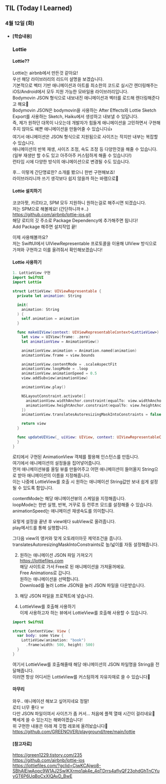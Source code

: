 ## TIL (Today I Learned)

### 4월 12일 (화)   

- #### [학습내용] 
  ### Lottie  
  
  #### Lottie??      
  Lottie는 airbnb에서 만든것 같아요!   
  우선 해당 라이브러리의 리드미 설명을 보겠습니다.   
  기본적으로 벡터 기반 애니메이션과 아트를 최소한의 코드로 실시간 렌더링해주는 iOS/Android에서 모두 지원 가능한 모바일용 라이브러리입니다.   
  Bodymovin JSON 형식으로 내보내진 애니메이션과 벡터를 로드해 렌더링해준다고 해요🤔   
  Bodymovin JSON은 bodymovin을 사용하는 After Effects와 Lottie Sketch Export를 사용하는 Sketch, Haiku에서 생성하고 내보낼 수 있답니다.   
  즉, 제가 원하던 대목이 나오는데 개발자가 힘들게 애니메이션을 고민하면서 구현해주지 않아도 예쁜 애니메이션을 만들어줄 수 있습니다👍   
  여기서 애니메이션은 JSON 형식으로 지원됨으로 사이즈는 작지만 내부는 복잡할 수 있습니다.   
  애니메이션의 반복 재생, 사이즈 조정, 속도 조정 등 다양한것을 해줄 수 있습니다. (일부 재생만 할 수도 있고 아주아주 커스텀하게 해줄 수 있습니다!)   
  런타임 시에 다양한 방식의 애니메이션으로 변경될 수도 있습니다.   

  후... 이렇게 간단명료한? 소개를 봤으니 한번 구현해보죠!   
  라이브러리니까 쓰기 생각보다 쉽지 않을까 하는 바램으로🙌   

  #### Lottie 설치하기   

  코코아팟, 카르타고, SPM 모두 지원하니 원하는걸로 해주시면 되겠습니다.   
  저는 SPM으로 해볼께요! (간단하니까ㅎ..)   
  https://github.com/airbnb/lottie-ios.git   
  해당 로티의 깃 주소로 Package Dependency에 추가해주면 됩니다!   
  Add Package 해주면 설치작업 끝!   

  이제 사용해볼까요?   
  저는 SwiftUI에서 UIViewRepresentable 프로토콜을 이용해 UIView 방식으로 가져와 구현하고 이를 올려줘서 확인해보겠습니다!   

  #### Lottie 사용하기   
  ```swift
  1. LottieView 구현
  import SwiftUI
  import Lottie
  
  struct LottieView: UIViewRepresentable {
    private let animation: String
  
    init(
      animation: String
    ) {
      self.animation = animation
    }
  
    func makeUIView(context: UIViewRepresentableContext<LottieView>) -> UIView {
      let view = UIView(frame: .zero)
      let animationView = AnimationView()
  
      animationView.animation = Animation.named(animation)
      animationView.frame = view.bounds
  
      animationView.contentMode = .scaleAspectFit
      animationView.loopMode = .loop
      animationView.animationSpeed = 0.5
      view.addSubview(animationView)
  
      animationView.play()
  
      NSLayoutConstraint.activate([
        animationView.widthAnchor.constraint(equalTo: view.widthAnchor),
        animationView.heightAnchor.constraint(equalTo: view.heightAnchor)
      ])
      animationView.translatesAutoresizingMaskIntoConstraints = false
  
      return view
    }
  
    func updateUIView(_ uiView: UIView, context: UIViewRepresentableContext<LottieView>) {
    }
  }
  ```
  로티에서 구현된 AnimationView 객체를 활용해 인스턴스를 만듭니다.   
  여기에서 애니메이션의 설정들을 집어넣어줍니다.   
  먼저 애니메이션뷰를 올릴 뷰를 만들어주고 어떤 애니메이션이 들어올지 String으로 받아 애니메이션의 이름을 지정해줍니다.   
  이는 나중에 LottieView를 호출 시 원하는 애니메이션 String값만 보내 쉽게 설정될 수 있도록 함입니다.   

  contentMode는 해당 애니메이션뷰의 스케일을 지정해줍니다.   
  loopMode는 한번 실행, 반복, 거꾸로 등 런루프 모드를 설정해줄 수 있습니다.   
  animationSpeed는 애니메이션 재생속도를 의미합니다.   

  요렇게 설정을 끝낸 후 view에다 subView로 올려줍니다.   
  play메서드를 통해 실행합니다.   

  그다음 view의 앵커와 맞게 오토레이아웃 제약조건을 줍니다.   
  translatesAutoresizingMaskIntoConstraints로 높/넓이를 자동 설정해줍니다.   

  2. 원하는 애니메이션 JSON 파일 가져오기    
  https://lottiefiles.com   
  해당 사이트로 가서 Free로 된 애니메이션을 가져올꺼에요.   
  Free Animations로 갑니다.   
  원하는 애니메이션을 선택합니다.     
  Download를 눌러 Lottie JSON을 눌러 JSON 파일을 다운받습니다.   

  3. 해당 JSON 파일을 프로젝트에 넣습니다.   

  4. LottieView를 호출해 사용하기   
  이제 사용하고자 하는 뷰에서 LottieView를 호출해 사용할 수 있습니다.   
  ```swift
  import SwiftUI
  
  struct ContentView: View {
    var body: some View {
      LottieView(animation: "book")
        .frame(width: 500, height: 500)
    }
  }
  ```
  여기서 LottieView를 호출해줄때 해당 애니메이션의 JSON 파일명을 String을 전달해줍니다.   
  이러면 항상 어디서든 LottieView를 커스텀하게 자유자재로 쓸 수 있습니다🙌   

  #### 마무리   
  와우.. 애니메이션 해보고 싶어지네요 정말!   
  로티 너무 좋다 ㅠ   
  다만 JSON 파일이여서 사이즈가 좀 커서... 처음에 플젝 열때 시간이 걸리네요🥲   
  빡세게 쓸 수 있는지는 해봐야겠습니다!   
  위 구현한 내용은 아래 제 깃헙 레포에 올려놨습니다🙌   
  https://github.com/GREENOVER/playground/tree/main/lottie   
  
  #### [참고자료]   
  https://green1229.tistory.com/235   
  https://github.com/airbnb/lottie-ios    
  https://lottiefiles.com/?gclid=CjwKCAjwo8-SBhAlEiwAopc9W1AJ2SwIKXrmq1ak4e_4qTDrrs4aflyQF23ohdGhTnCYuyGT6P6UqBoCxXIQAvD_BwE    
